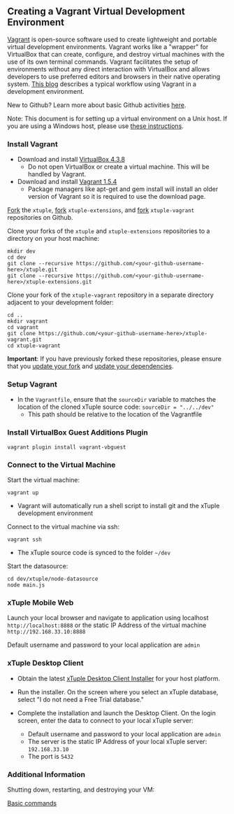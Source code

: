 ## Creating a Vagrant Virtual Development Environment ##

[Vagrant](http://docs.vagrantup.com/v2/why-vagrant/index.html) is open-source software used to create lightweight and portable virtual development environments. Vagrant works like a "wrapper" for VirtualBox that can create, configure, and destroy virtual machines with the use of its own terminal commands. Vagrant facilitates the setup of environments without any direct interaction with VirtualBox and allows developers to use preferred editors and browsers in their native operating system. [This blog](http://mitchellh.com/the-tao-of-vagrant) describes a typical workflow using Vagrant in a development environment.

New to Github? Learn more about basic Github activities [here](https://help.github.com/categories/54/articles).

Note: This document is for setting up a virtual environment on a Unix host. If you are using a Windows host,
please use [these instructions](../../wiki/Creating-a-Vagrant-Virtual-Environment-on-a-Windows-Host).

###  Install Vagrant ###

- Download and install [VirtualBox 4.3.8](https://www.virtualbox.org/wiki/Download_Old_Builds_4_3)
  - Do not open VirtualBox or create a virtual machine. This will be handled by Vagrant.
- Download and install [Vagrant 1.5.4](http://www.vagrantup.com/download-archive/v1.5.4.html)
  - Package managers like apt-get and gem install will install an older version of Vagrant so it is required to use the download page.

[Fork](http://github.com/xtuple/xtuple/fork) the `xtuple`, [fork](http://github.com/xtuple/xtuple-extensions/fork)  `xtuple-extensions`, and [fork](http://github.com/xtuple/xtuple-vagrant/fork) `xtuple-vagrant` repositories on Github.

Clone your forks of the `xtuple` and `xtuple-extensions` repositories to a directory on your host machine:

    mkdir dev
    cd dev
    git clone --recursive https://github.com/<your-github-username-here>/xtuple.git
    git clone --recursive https://github.com/<your-github-username-here>/xtuple-extensions.git

Clone your fork of the `xtuple-vagrant` repository in a separate directory adjacent to your development folder:

    cd ..
    mkdir vagrant
    cd vagrant
    git clone https://github.com/<your-github-username-here>/xtuple-vagrant.git
    cd xtuple-vagrant

**Important**: If you have previously forked these repositories, please ensure that you [update your fork](../../../xtuple/wiki/Basic-Git-Usage#wiki-merging) and [update your dependencies](../../../xtuple/wiki/Upgrading#wiki-update-stack-dependencies).

### Setup Vagrant ###

- In the `Vagrantfile`, ensure that the `sourceDir` variable to matches the location of the cloned xTuple source code: `sourceDir = "../../dev"`
  - This path should be relative to the location of the Vagrantfile

### Install VirtualBox Guest Additions Plugin

    vagrant plugin install vagrant-vbguest

### Connect to the Virtual Machine ###

Start the virtual machine:

    vagrant up

- Vagrant will automatically run a shell script to install git and the xTuple development environment

Connect to the virtual machine via ssh:

    vagrant ssh

- The xTuple source code is synced to the folder `~/dev`

Start the datasource:

    cd dev/xtuple/node-datasource
    node main.js

### xTuple Mobile Web

Launch your local browser and navigate to application using localhost `http://localhost:8888` or the static IP Address of the virtual machine `http://192.168.33.10:8888`

Default username and password to your local application are `admin`

### xTuple Desktop Client

* Obtain the latest [xTuple Desktop Client Installer](https://sourceforge.net/projects/postbooks/files/latest/download?source=dlp) for your host platform.

* Run the installer. On the screen where you select an xTuple database, select "I do not need a Free Trial database."
* Complete the installation and launch the Desktop Client. On the login screen, enter the data to connect to your local xTuple server:
  * Default username and password to your local application are `admin`
  * The server is the static IP Address of your local xTuple server: `192.168.33.10`
  * The port is `5432`

### Additional Information ###

Shutting down, restarting, and destroying your VM:

[Basic commands](../../wiki/Vagrant-Tips-and-Tricks#wiki-vagrant-commands)
